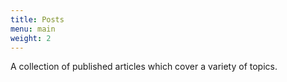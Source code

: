 ```yaml
---
title: Posts
menu: main
weight: 2
---
```


A collection of published articles which cover a variety of topics.
